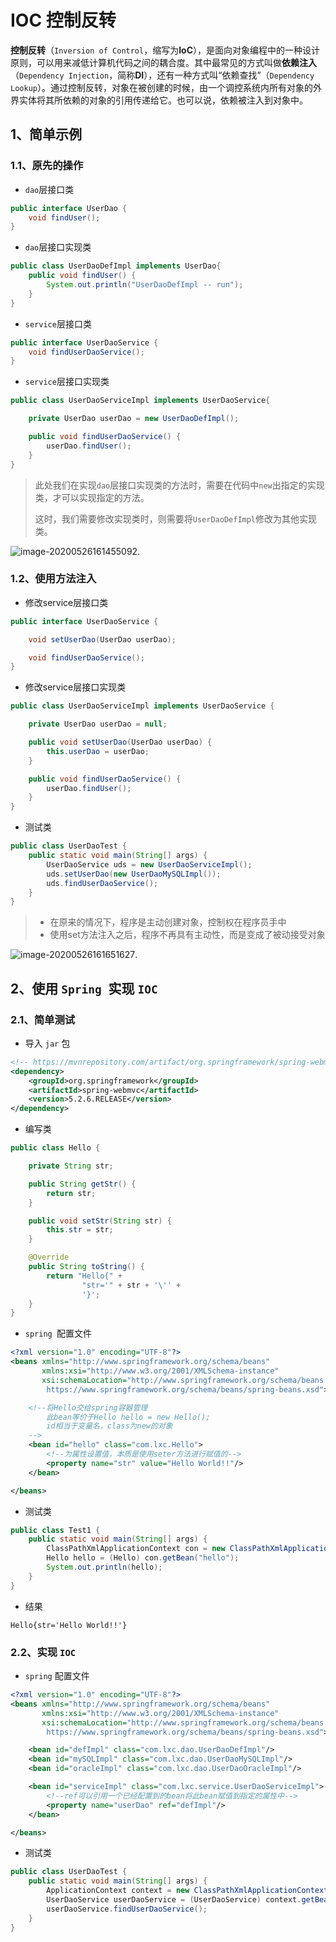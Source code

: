 # IOC 控制反转

**控制反转**（`Inversion of Control`，缩写为**IoC**），是面向对象编程中的一种设计原则，可以用来减低计算机代码之间的耦合度。其中最常见的方式叫做**依赖注入**（`Dependency Injection`，简称**DI**），还有一种方式叫“依赖查找”（`Dependency Lookup`）。通过控制反转，对象在被创建的时候，由一个调控系统内所有对象的外界实体将其所依赖的对象的引用传递给它。也可以说，依赖被注入到对象中。

## 1、简单示例

### 1.1、原先的操作

- `dao`层接口类

```java
public interface UserDao {
    void findUser();
}
```

- `dao`层接口实现类

```java
public class UserDaoDefImpl implements UserDao{
    public void findUser() {
        System.out.println("UserDaoDefImpl -- run");
    }
}
```

- `service`层接口类

```java
public interface UserDaoService {
    void findUserDaoService();
}
```

- `service`层接口实现类

```java
public class UserDaoServiceImpl implements UserDaoService{

    private UserDao userDao = new UserDaoDefImpl();

    public void findUserDaoService() {
        userDao.findUser();
    }
}
```

> 此处我们在实现`dao`层接口实现类的方法时，需要在代码中`new`出指定的实现类，才可以实现指定的方法。
>
> 这时，我们需要修改实现类时，则需要将`UserDaoDefImpl`修改为其他实现类。

![image-20200526161455092](photo\2、IOC控制反转（1）.gif).

### 1.2、使用方法注入

- 修改service层接口类

```java
public interface UserDaoService {

    void setUserDao(UserDao userDao);

    void findUserDaoService();
}
```

- 修改service层接口实现类

```java
public class UserDaoServiceImpl implements UserDaoService {

    private UserDao userDao = null;

    public void setUserDao(UserDao userDao) {
        this.userDao = userDao;
    }

    public void findUserDaoService() {
        userDao.findUser();
    }
}
```

- 测试类

```java
public class UserDaoTest {
    public static void main(String[] args) {
        UserDaoService uds = new UserDaoServiceImpl();
        uds.setUserDao(new UserDaoMySQLImpl());
        uds.findUserDaoService();
    }
}
```

> - 在原来的情况下，程序是主动创建对象，控制权在程序员手中
> - 使用set方法注入之后，程序不再具有主动性，而是变成了被动接受对象

![image-20200526161651627](photo\3、IOC控制反转（2）.gif).

## 2、使用 `Spring `实现 `IOC`

### 2.1、简单测试

- 导入 `jar` 包

```xml
<!-- https://mvnrepository.com/artifact/org.springframework/spring-webmvc -->
<dependency>
    <groupId>org.springframework</groupId>
    <artifactId>spring-webmvc</artifactId>
    <version>5.2.6.RELEASE</version>
</dependency>
```

- 编写类

```java
public class Hello {

    private String str;

    public String getStr() {
        return str;
    }

    public void setStr(String str) {
        this.str = str;
    }

    @Override
    public String toString() {
        return "Hello{" +
                "str='" + str + '\'' +
                '}';
    }
}
```

- `spring `配置文件

```xml
<?xml version="1.0" encoding="UTF-8"?>
<beans xmlns="http://www.springframework.org/schema/beans"
       xmlns:xsi="http://www.w3.org/2001/XMLSchema-instance"
       xsi:schemaLocation="http://www.springframework.org/schema/beans
        https://www.springframework.org/schema/beans/spring-beans.xsd">

    <!--将Hello交给spring容器管理
		此bean等价于Hello hello = new Hello();
		id相当于变量名，class为new的对象
	-->
    <bean id="hello" class="com.lxc.Hello">
        <!--为属性设置值，本质是使用seter方法进行赋值的-->
        <property name="str" value="Hello World!!"/>
    </bean>

</beans>
```

- 测试类

```java
public class Test1 {
    public static void main(String[] args) {
        ClassPathXmlApplicationContext con = new ClassPathXmlApplicationContext("beans.xml");
        Hello hello = (Hello) con.getBean("hello");
        System.out.println(hello);
    }
}
```

- 结果

```
Hello{str='Hello World!!'}
```

### 2.2、实现 `IOC`

- `spring` 配置文件

```xml
<?xml version="1.0" encoding="UTF-8"?>
<beans xmlns="http://www.springframework.org/schema/beans"
       xmlns:xsi="http://www.w3.org/2001/XMLSchema-instance"
       xsi:schemaLocation="http://www.springframework.org/schema/beans
        https://www.springframework.org/schema/beans/spring-beans.xsd">

    <bean id="defImpl" class="com.lxc.dao.UserDaoDefImpl"/>
    <bean id="mySQLImpl" class="com.lxc.dao.UserDaoMySQLImpl"/>
    <bean id="oracleImpl" class="com.lxc.dao.UserDaoOracleImpl"/>

    <bean id="serviceImpl" class="com.lxc.service.UserDaoServiceImpl">
        <!--ref可以引用一个已经配置到的bean将此bean赋值到指定的属性中-->
        <property name="userDao" ref="defImpl"/>
    </bean>

</beans>
```

- 测试类

```java
public class UserDaoTest {
    public static void main(String[] args) {
        ApplicationContext context = new ClassPathXmlApplicationContext("beans.xml");
        UserDaoService userDaoService = (UserDaoService) context.getBean("serviceImpl");
        userDaoService.findUserDaoService();
    }
}
```

